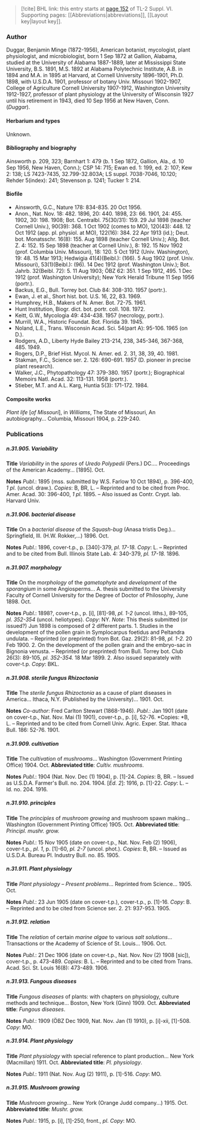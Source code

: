 > [!cite] BHL link: this entry starts at [page 152](https://www.biodiversitylibrary.org/item/103835#page/162/mode/1up) of TL-2 Suppl. VI.
> Supporting pages: [[Abbreviations|abbreviations]], [[Layout key|layout key]].

### Author

Duggar, Benjamin Minge (1872-1956), American botanist, mycologist, plant physiologist, and microbiologist, born 1 Sep 1872 at Gallion, Alabama, studied at the University of Alabama 1887-1889, later at Mississippi State University, B.S. 1891, M.S. 1892 at Alabama Polytechnic Institute, A.B. in 1894 and M.A. in 1895 at Harvard, at Cornell University 1896-1901, Ph.D. 1898, with U.S.D.A. 1901, professor of botany Univ. Missouri 1902-1907, College of Agriculture Cornell University 1907-1912, Washington University 1912-1927, professor of plant physiology at the University of Wisconsin 1927 until his retirement in 1943, died 10 Sep 1956 at New Haven, Conn. (*Duggar*).

#### Herbarium and types

Unknown.

#### Bibliography and biography

Ainsworth p. 209, 323; Barnhart 1: 479 (b. 1 Sep 1872, Gallion, Ala., d. 10 Sep 1956, New Haven, Conn.); CSP 14: 715; Ewan ed. 1: 199, ed. 2: 107; Kew 2: 138; LS 7423-7435, 32.799-32.803A; LS suppl. 7038-7046, 10.120; Rehder 5(index): 241; Stevenson p. 1241; Tucker 1: 214.

#### Biofile

- Ainsworth, G.C., Nature 178: 834-835. 20 Oct 1956.
- Anon., Nat. Nov. 18: 482. 1896, 20: 440. 1898, 23: 66. 1901, 24: 455. 1902, 30: 198. 1908; Bot. Centralbl. 75(30/31): 159. 29 Jul 1898 (teacher Cornell Univ.), 90(39): 368. 1 Oct 1902 (comes to MO), 120(43): 448. 12 Oct 1912 (app. pl. physiol. at MO), 122(16): 384. 22 Apr 1913 (id.); Deut. bot. Monatsschr. 16(8): 155. Aug 1898 (teacher Cornell Univ.); Allg. Bot. Z. 4: 152. 15 Sep 1898 (teacher at Cornell Univ.), 8: 192. 15 Nov 1902 (prof. Columbia Univ. Missouri), 18: 120. 5 Oct 1912 (Univ. Washington), 19: 48. 15 Mar 1913; Hedwigia 41(4)(Beibl.): (166). 5 Aug 1902 (prof. Univ. Missouri), 53(1)(Beibl.): (96). 14 Dec 1912 (prof. Washington Univ.); Bot. Jahrb. 32(Beibl. 72): 5. 11 Aug 1903; ÖBZ 62: 351. 1 Sep 1912, 495. 1 Dec 1912 (prof. Washington University); New York Herald Tribune 11 Sep 1956 (portr.).
- Backus, E.G., Bull. Torrey bot. Club 84: 308-310. 1957 (portr.).
- Ewan, J. et al., Short hist. bot. U.S. 16, 22, 83. 1969.
- Humphrey, H.B., Makers of N. Amer. Bot. 72-75. 1961.
- Hunt Institution, Biogr. dict. bot. portr. coll. 108. 1972.
- Keitt, G.W., Mycologia 49: 434-438. 1957 (necrology, portr.).
- Murrill, W.A., Historic Foundat. Bot. Florida 39. 1945.
- Noland, L.E., Trans. Wisconsin Acad. Sci. 54(part A): 95-106. 1965 (on D.).
- Rodgers, A.D., Liberty Hyde Bailey 213-214, 238, 345-346, 367-368, 485. 1949.
- Rogers, D.P., Brief Hist. Mycol. N. Amer. ed. 2. 31, 38, 39, 40. 1981.
- Stakman, F.C., Science ser. 2. 126: 690-691. 1957 (D. pioneer in precise plant research).
- Walker, J.C., Phytopathology 47: 379-380. 1957 (portr.); Biographical Memoirs Natl. Acad. 32: 113-131. 1958 (portr.).
- Stieber, M.T. and A.L. Karg, Huntia 5(3): 171-172. 1984.

#### Composite works

*Plant life* \[*of Missouri*\], in *Williams*, The State of Missouri, An autobiography... Columbia, Missouri 1904, p. 229-240.

### Publications

##### n.31.905. Variability

**Title**
*Variability* in the *spores* of *Uredo Polypedii* (Pers.) DC.... Proceedings of the American Academy... \[1895\]. Oct.

**Notes**
*Publ*.: 1895 (mss. submitted by W.S. Farlow 10 Oct 1894), p. 396-400, *1 pl*. (uncol. draw.).
*Copies*: B, BR, L. – Reprinted and to be cited from Proc. Amer. Acad. 30: 396-400, *1 pl*. 1895. – Also issued as Contr. Crypt. lab. Harvard Univ.

##### n.31.906. bacterial disease

**Title**
On a *bacterial disease* of the *Squash-bug* (Anasa tristis Deg.)... Springfield, Ill. (H.W. Rokker,...) 1896. Oct.

**Notes**
*Publ*.: 1896, cover-t.p., p. \[340\]-379, *pl. 17-18. Copy*: L. – Reprinted and to be cited from Bull. Illinois State Lab. 4: 340-379, *pl. 17-18.* 1896.

##### n.31.907. morphology

**Title**
On the *morphology* of the *gametophyte* and *development* of the *sporangium* in some Angiosperms... A. thesis submitted to the University Faculty of Cornell University for the Degree of Doctor of Philosophy, June 1898. Oct.

**Notes**
*Publ*.: 1898?, cover-t.p., p. \[i\], \[81\]-98, *pl. 1-2* (uncol. liths.), 89-105, *pl. 352-354* (uncol. heliotypes). *Copy*: NY.
*Note*: This thesis submitted (or issued?) Jun 1898 is composed of 2 different parts. 1. Studies in the development of the pollen grain in Symplocarpus foetidus and Peltandra undulata. – Reprinted (or preprinted) from Bot. Gaz. 29(2): 81-98, *pl. 1-2.* 20 Feb 1900. 2. On the development of the pollen grain and the embryo-sac in Bignonia venusta. – Reprinted (or preprinted) from Bull. Torrey bot. Club 26(3): 89-105, *pl. 352-354.* 18 Mar 1899.
2. Also issued separately with cover-t.p. *Copy*: BKL.

##### n.31.908. sterile fungus Rhizoctonia

**Title**
The *sterile fungus Rhizoctonia* as a cause of plant diseases in America... Ithaca, N.Y. (Published by the University)... 1901. Oct.

**Notes**
*Co-author*: Fred Carlton Stewart (1868-1946).
*Publ*.: Jan 1901 (date on cover-t.p., Nat. Nov. Mai (1) 1901), cover-t.p., p. \[i\], 52-76. *Copies: *B, L. – Reprinted and to be cited from Cornell Univ. Agric. Exper. Stat. Ithaca Bull. 186: 52-76. 1901.

##### n.31.909. cultivation

**Title**
The *cultivation* of *mushrooms*... Washington (Government Printing Office) 1904. Oct.
**Abbreviated title**: *Cultiv. mushrooms*.

**Notes**
*Publ*.: 1904 (Nat. Nov. Dec (1) 1904), p. \[1\]-24. *Copies*: B, BR. – Issued as U.S.D.A. Farmer's Bull. no. 204. 1904.
\[*Ed. 2*\]: 1916, p. \[1\]-22. *Copy*: L. – Id. no. 204. 1916.

##### n.31.910. principles

**Title**
The *principles* of *mushroom growing* and mushroom spawn making... Washington (Government Printing Office) 1905. Oct.
**Abbreviated title**: *Principl. mushr. grow.*

**Notes**
*Publ*.: 15 Nov 1905 (date on cover-t.p., Nat. Nov. Feb (2) 1906), cover-t.p., *pl. 1*, p. \[1\]-60, *pl. 2-7* (uncol. phot.). *Copies*: B, BR. – Issued as U.S.D.A. Bureau Pl. Industry Bull. no. 85. 1905.

##### n.31.911. Plant physiology

**Title**
*Plant physiology* – *Present problems*... Reprinted from Science... 1905. Oct.

**Notes**
*Publ*.: 23 Jun 1905 (date on cover-t.p.), cover-t.p., p. \[1\]-16. *Copy*: B. – Reprinted and to be cited from Science ser. 2. 21: 937-953. 1905.

##### n.31.912. relation

**Title**
The *relation* of certain *marine algae* to various *salt solutions*... Transactions or the Academy of Science of St. Louis... 1906. Oct.

**Notes**
*Publ*.: 21 Dec 1906 (date on cover-t.p., Nat. Nov. Nov (2) 1908 \[sic\]), cover-t.p., p. 473-489.
*Copies*: B. L. – Reprinted and to be cited from Trans. Acad. Sci. St. Louis 16(8): 473-489. 1906.

##### n.31.913. Fungous diseases

**Title**
*Fungous diseases* of plants: with chapters on physiology, culture methods and technique... Boston, New York (Ginn) 1909. Oct.
**Abbreviated title**: *Fungous diseases*.

**Notes**
*Publ*.: 1909 (ÖBZ Dec 1909, Nat. Nov. Jan (1) 1910), p. \[i\]-xii, \[1\]-508. *Copy*: MO.

##### n.31.914. Plant physiology

**Title**
*Plant physiology* with special reference to plant production... New York (Macmillan) 1911. Oct.
**Abbreviated title**: *Pl. physiology*.

**Notes**
*Publ*.: 1911 (Nat. Nov. Aug (2) 1911), p. \[1\]-516. *Copy*: MO.

##### n.31.915. Mushroom growing

**Title**
*Mushroom growing*... New York (Orange Judd company...) 1915. Oct.
**Abbreviated title**: *Mushr. grow.*

**Notes**
*Publ*.: 1915, p. \[i\], \[1\]-250, front., *pl*. *Copy*: MO.

